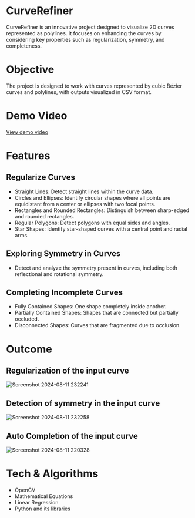 # CurveRefiner
CurveRefiner is an innovative project designed to visualize 2D curves represented as polylines. It focuses on enhancing the curves by considering key properties such as regularization, symmetry, and completeness.

# Objective
The project is designed to work with curves represented by cubic Bézier curves and polylines, with outputs visualized in CSV format.

# Demo Video
[View demo video](https://youtu.be/bWUPfRIlxAM?si=6W1nE2e9hh610Ndp)
# Features
## Regularize Curves
- Straight Lines: Detect straight lines within the curve data.
- Circles and Ellipses: Identify circular shapes where all points are equidistant from a center or ellipses with two focal points.
- Rectangles and Rounded Rectangles: Distinguish between sharp-edged and rounded rectangles.
- Regular Polygons: Detect polygons with equal sides and angles.
- Star Shapes: Identify star-shaped curves with a central point and radial arms.

## Exploring Symmetry in Curves
-  Detect and analyze the symmetry present in curves, including both reflectional and rotational symmetry.

## Completing Incomplete Curves
- Fully Contained Shapes: One shape completely inside another.
- Partially Contained Shapes: Shapes that are connected but partially occluded.
- Disconnected Shapes: Curves that are fragmented due to occlusion.

# Outcome
## Regularization of the input curve
![Screenshot 2024-08-11 232241](https://github.com/user-attachments/assets/4c0c7cde-1472-42df-8806-b9f271a1aa90)

## Detection of symmetry in the input curve
![Screenshot 2024-08-11 232258](https://github.com/user-attachments/assets/1eefabf4-6c67-48e2-9cc8-81fe0f978a3c)

## Auto Completion of the input curve
![Screenshot 2024-08-11 220328](https://github.com/user-attachments/assets/8daa8232-7672-4b24-9243-581bc5619f2b)


# Tech & Algorithms
- OpenCV
- Mathematical Equations
- Linear Regression
- Python and its libraries





